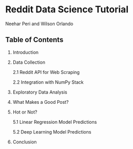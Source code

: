 # Reddit Data Science Tutorial
Neehar Peri and Wilson Orlando

## Table of Contents
1. Introduction

2. Data Collection

	2.1	Reddit API for Web Scraping

	2.2	Integration with NumPy Stack
	
3. Exploratory Data Analysis
	
4. What Makes a Good Post?

5. Hot or Not?

	5.1 Linear Regression Model Predictions
	
	5.2 Deep Learning Model Predictions
	
6. Conclusion
